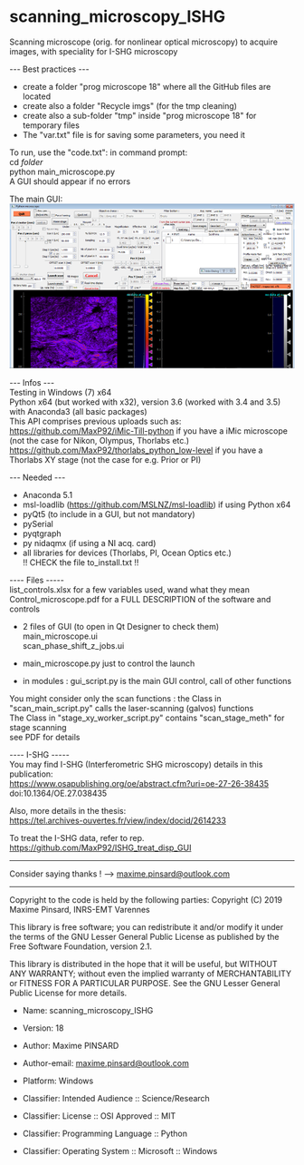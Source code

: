 # scanning_microscopy_ISHG
Scanning microscope (orig. for nonlinear optical microscopy) to acquire images, with speciality for I-SHG microscopy

--- Best practices --- 
- create a folder "prog microscope 18" where all the GitHub files are located
- create also a folder "Recycle imgs" (for the tmp cleaning)
- create also a sub-folder "tmp" inside "prog microscope 18" for temporary files
- The "var.txt" file is for saving some parameters, you need it

To run, use the "code.txt": in command prompt:  
cd *folder*   
python main_microscope.py  
A GUI should appear if no errors  

The main GUI:
![](https://github.com/MaxP92/scanning_microscopy_ISHG/blob/master/images/gui_screenshot.png?raw=true)

--- Infos ---  
Testing in Windows (7) x64  
Python x64 (but worked with x32), version 3.6 (worked with 3.4 and 3.5)  
with Anaconda3 (all basic packages)  
This API comprises previous uploads such as:  
https://github.com/MaxP92/iMic-Till-python if you have a iMic microscope (not the case for Nikon, Olympus, Thorlabs etc.)  
https://github.com/MaxP92/thorlabs_python_low-level if you have a Thorlabs XY stage (not the case for e.g. Prior or PI)  

--- Needed ---
- Anaconda 5.1
- msl-loadlib (https://github.com/MSLNZ/msl-loadlib) if using Python x64
- pyQt5 (to include in a GUI, but not mandatory)
- pySerial
- pyqtgraph
- py nidaqmx (if using a NI acq. card)
- all libraries for devices (Thorlabs, PI, Ocean Optics etc.)  
 !! CHECK the file to_install.txt !!
 
---- Files -----  
list_controls.xlsx for a few variables used, wand what they mean  
Control_microscope.pdf for a FULL DESCRIPTION of the software and controls  

- 2 files of GUI (to open in Qt Designer to check them)  
main_microscope.ui  
scan_phase_shift_z_jobs.ui  

- main_microscope.py just to control the launch  
- in modules : gui_script.py is the main GUI control, call of other functions  

You might consider only the scan functions : the Class in "scan_main_script.py" calls the laser-scanning (galvos) functions  
The Class in "stage_xy_worker_script.py" contains "scan_stage_meth" for stage scanning  
see PDF for details  

---- I-SHG -----  
You may find I-SHG (Interferometric SHG microscopy) details in this publication:   
https://www.osapublishing.org/oe/abstract.cfm?uri=oe-27-26-38435  
doi:10.1364/OE.27.038435  

Also, more details in the thesis:   
https://tel.archives-ouvertes.fr/view/index/docid/2614233

To treat the I-SHG data, refer to rep.   
https://github.com/MaxP92/ISHG_treat_disp_GUI

-----------------
 
Consider saying thanks ! --> maxime.pinsard@outlook.com


--------------------------
Copyright to the code is held by the following parties:
Copyright (C) 2019 Maxime Pinsard, INRS-EMT Varennes

This library is free software; you can redistribute it and/or
modify it under the terms of the GNU Lesser General Public
License as published by the Free Software Foundation, version 2.1.

This library is distributed in the hope that it will be useful,
but WITHOUT ANY WARRANTY; without even the implied warranty of
MERCHANTABILITY or FITNESS FOR A PARTICULAR PURPOSE.  See the GNU
Lesser General Public License for more details.

- Name: scanning_microscopy_ISHG
- Version: 18
- Author: Maxime PINSARD
- Author-email: maxime.pinsard@outlook.com
        
- Platform: Windows
- Classifier: Intended Audience :: Science/Research
- Classifier: License :: OSI Approved :: MIT
- Classifier: Programming Language :: Python
- Classifier: Operating System :: Microsoft :: Windows

